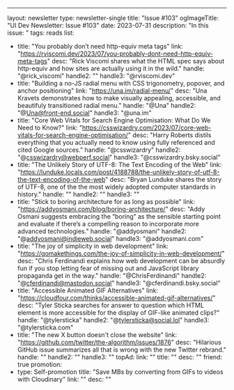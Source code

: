 ---
layout: newsletter
type: newsletter-single
title: "Issue #103"
ogImageTitle: "UI Dev Newsletter: Issue #103"
date: 2023-07-31
description: "In this issue: "
tags: reads
list:
  - title: "You probably don’t need http-equiv meta tags"
    link: "https://rviscomi.dev/2023/07/you-probably-dont-need-http-equiv-meta-tags"
    desc: "Rick Viscomi shares what the HTML spec says about http-equiv and how sites are actually using it in the wild."
    handle: "@rick_viscomi"
    handle2: ""
    handle3: "@rviscomi.dev"
  - title: "Building a no-JS radial menu with CSS trigonometry, popover, and anchor positioning"
    link: "https://una.im/radial-menu/"
    desc: "Una Kravets demonstrates how to make visually appealing, accessible, and beautifuly transitioned radial menu."
    handle: "@Una"
    handle2: "@Una@front-end.social"
    handle3: "@una.im"
  - title: "Core Web Vitals for Search Engine Optimisation: What Do We Need to Know?"
    link: "https://csswizardry.com/2023/07/core-web-vitals-for-search-engine-optimisation/"
    desc: "Harry Roberts distils everything that you actually need to know using fully referenced and cited Google sources."
    handle: "@csswizardry"
    handle2: "@csswizardry@webperf.social"
    handle3: "@csswizardry.bsky.social"
  - title: "The Unlikely Story of UTF-8: The Text Encoding of the Web"
    link: "https://lunduke.locals.com/post/4188788/the-unlikely-story-of-utf-8-the-text-encoding-of-the-web"
    desc: "Bryan Lunduke shares the story of UTF-8, one of the the most widely adopted computer standards in history."
    handle: ""
    handle2: ""
    handle3: ""
  - title: "Stick to boring architecture for as long as possible"
    link: "https://addyosmani.com/blog/boring-architecture/"
    desc: "Addy Osmani suggests embracing the “boring” as the sensible starting point and evaluate if there’s a compelling reason to incorporate more advanced technologies."
    handle: "@addyosmani"
    handle2: "@addyosmani@indieweb.social"
    handle3: "@addyosmani.com"
  - title: "The joy of simplicity in web development"
    link: "https://gomakethings.com/the-joy-of-simplicity-in-web-development/"
    desc: "Chris Ferdinandi explains how web development can be absurdly fun if you stop letting fear of missing out and JavaScript library propaganda get in the way."
    handle: "@ChrisFerdinandi"
    handle2: "@cferdinandi@mastodon.social"
    handle3: "@cferdinandi.bsky.social"
  - title: "Accessible Animated GIF Alternatives"
    link: "https://cloudfour.com/thinks/accessible-animated-gif-alternatives/"
    desc: "Tyler Sticka searches for answer to question which HTML element is more accessible for the display of GIF-like animated clips?"
    handle: "@tylersticka"
    handle2: "@tylersticka@social.lol"
    handle3: "@tylersticka.com"
  - title: "The new X button doesn't close the website"
    link: "https://github.com/twitter/the-algorithm/issues/1876"
    desc: "Hilarious GitHub issue summarizes all that is wrong with the new Twitter rebrand."
    handle: ""
    handle2: ""
    handle3: ""
topAd:
  link: ""
  title: ""
  desc: ""
  friend: true
promotion:
  - type: Self-promotion
    title: "Save MBs by converting from GIFs to videos with Cloudinary"
    link: ""
    desc: ""
